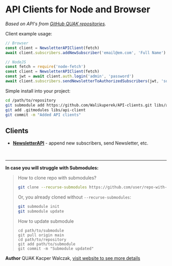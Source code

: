 # API Clients for Node and Browser

*Based on API's from [GitHub QUAK repositories](https://github.com/walikuperek).*

Client example usage:
```javascript copy
// Browser
const client = NewsletterAPIClient(fetch)
await client.subscribers.addNewSubscriber('email@em.com', 'Full Name') // will send confirmation email

// NodeJS
const fetch = require('node-fetch')
const client = NewsletterAPIClient(fetch)
const jwt = await client.auth.login('admin', 'password')
await client.subscribers.sendNewsletterToAuthorizedSubscribers(jwt, 'subject', '1st newsletter message 🎉🎂')
```

Simple install into your project:
```bash copy
cd /path/to/repository
git submodule add https://github.com/Walikuperek/API-clients.git libs/api-client
git add .gitmodules libs/api-client
git commit -m "Added API clients"
```

## Clients

- **[NewsletterAPI](https://github.com/Walikuperek/NewsletterAPI/tree/master)** - append new subscribers, send Newsletter, etc.

<br />
<hr />

**In case you will struggle with Submodules:**

> How to clone repo with submodules?
> ```bash
> git clone --recurse-submodules https://github.com/user/repo-with-submodules.git
> ```
>
> Or, you already cloned without `--recurse-submodules`:
>
> ```bash
> git submodule init
> git submodule update
> ```
>
> How to update submodule
> ```
> cd path/to/submodule
> git pull origin main
> cd path/to/repository
> git add path/to/submodule
> git commit -m "Submodule updated"
> ```

**Author**
QUAK Kacper Walczak, [visit website to see more details](https://quak.com.pl)